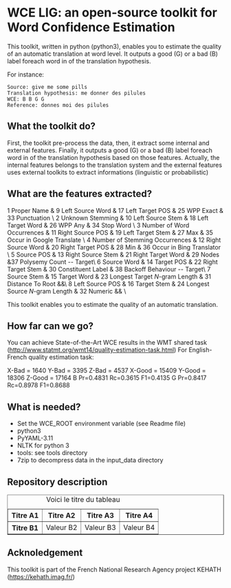 # WCE LIG: an open-source toolkit for Word Confidence Estimation
This toolkit, written in python (python3), enables you to estimate the quality of an automatic translation at word level.
It outputs a good (G) or a bad (B) label foreach word in of the translation hypothesis.

For instance:
```
Source: give me some pills
Translation hypothesis: me donner des pilules
WCE: B B G G
Reference: donnes moi des pilules
```

## What the toolkit do?
First, the toolkit pre-process the data, then, it extract some internal and external features.
Finally, it outputs a good (G) or a bad (B) label foreach word in of the translation hypothesis based on those features.
Actually, the internal features belongs to the translation system and the external features uses external toolkits to extract informations (linguistic or probabilistic)

## What are the features extracted?
1 Proper Name		&  9  Left Source Word		& 17  Left Target POS	& 25 WPP Exact & 33 Punctuation \\
2 Unknown Stemming	& 10  Left Source Stem		& 18 Left Target Word		& 26  WPP Any & 34  Stop Word \\
3 Number of Word Occurrences & 11  Right Source POS & 19  Left Target Stem		& 27  Max   & 35  Occur in Google Translate \\
4 Number of Stemming Occurrences & 12  Right Source Word		& 20 Right Target POS & 28  Min & 36 Occur in Bing Translator \\
5 Source POS  		& 13  Right Source Stem		& 21  Right Target Word		& 29  Nodes &37  Polysemy Count -- Target\\
6 Source Word			& 14  Target POS	& 22  Right Target Stem		& 30  Constituent Label  & 38  Backoff Behaviour -- Target\\
7 Source Stem			& 15  Target Word 		& 23  Longest Target $N$-gram Length			& 31  Distance To Root  &&\\
8 Left Source POS		& 16  Target Stem 		& 24  Longest Source $N$-gram Length			& 32  Numeric && \\

 
This toolkit enables you to estimate the quality of an automatic translation.

## How far can we go?
You can achieve State-of-the-Art WCE results in the WMT shared task (http://www.statmt.org/wmt14/quality-estimation-task.html) 
For English-French quality estimation task:

X-Bad = 1640     Y-Bad = 3395    Z-Bad = 4537
X-Good = 15409   Y-Good = 18306          Z-Good = 17164
B        Pr=0.4831       Rc=0.3615       F1=0.4135
G        Pr=0.8417       Rc=0.8978       F1=0.8688

## What is needed?

+ Set the WCE_ROOT environment variable (see Readme file)
+ python3
+ PyYAML-3.11
+ NLTK for python 3
+ tools: see tools directory
+ 7zip to decompress data in the input_data directory

## Repository description

<TABLE BORDER="1"> 
  <CAPTION> Voici le titre du tableau </CAPTION> 
  <TR> 
 <TH> Titre A1 </TH> 
 <TH> Titre A2 </TH> 
 <TH> Titre A3 </TH> 
 <TH> Titre A4 </TH> 
  </TR> 
  <TR> 
 <TH> Titre B1 </TH> 
 <TD> Valeur B2 </TD> 
 <TD> Valeur B3 </TD> 
 <TD> Valeur B4 </TD> 
  </TR> 
</TABLE> 

## Acknoledgement

This toolkit is part of the French National Research Agency project KEHATH (https://kehath.imag.fr/)


